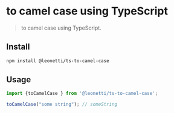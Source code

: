 # to camel case using TypeScript 

> to camel case using TypeScript. 

## Install

```sh
npm install @leonetti/ts-to-camel-case
```

## Usage

```js
import {toCamelCase } from '@leonetti/ts-to-camel-case';

toCamelCase("some string"); // someString 

```
